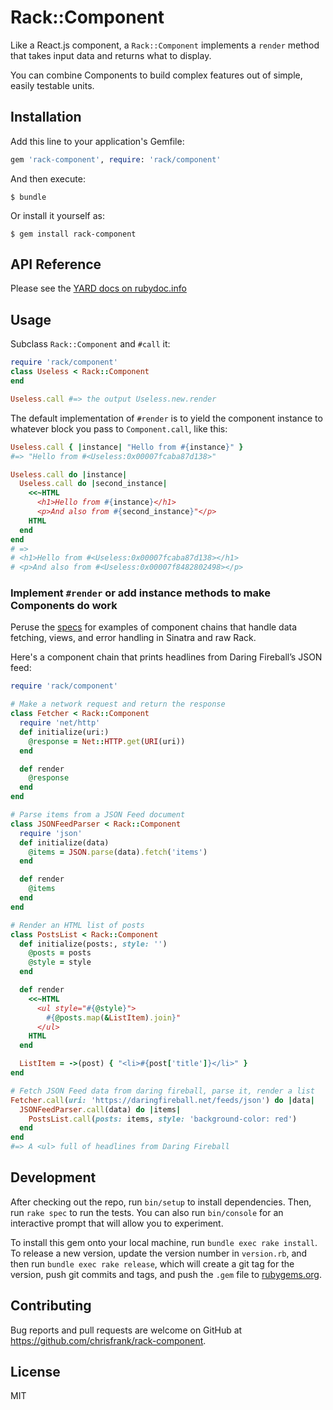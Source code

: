 # Rack::Component

Like a React.js component, a `Rack::Component` implements a `render` method that
takes input data and returns what to display.

You can combine Components to build complex features out of simple, easily
testable units.

## Installation

Add this line to your application's Gemfile:

```ruby
gem 'rack-component', require: 'rack/component'
```

And then execute:

    $ bundle

Or install it yourself as:

    $ gem install rack-component

## API Reference

Please see the
[YARD docs on rubydoc.info](https://www.rubydoc.info/gems/rack-component)

## Usage

Subclass `Rack::Component` and `#call` it:

```ruby
require 'rack/component'
class Useless < Rack::Component
end

Useless.call #=> the output Useless.new.render
```

The default implementation of `#render` is to yield the component instance to
whatever block you pass to `Component.call`, like this:

```ruby
Useless.call { |instance| "Hello from #{instance}" }
#=> "Hello from #<Useless:0x00007fcaba87d138>"

Useless.call do |instance|
  Useless.call do |second_instance|
    <<~HTML
      <h1>Hello from #{instance}</h1>
      <p>And also from #{second_instance}"</p>
    HTML
  end
end
# =>
# <h1>Hello from #<Useless:0x00007fcaba87d138></h1>
# <p>And also from #<Useless:0x00007f8482802498></p>
```

### Implement `#render` or add instance methods to make Components do work

Peruse the [specs][specs] for examples of component chains that handle
data fetching, views, and error handling in Sinatra and raw Rack.

Here's a component chain that prints headlines from Daring Fireball’s JSON feed:

```ruby
require 'rack/component'

# Make a network request and return the response
class Fetcher < Rack::Component
  require 'net/http'
  def initialize(uri:)
    @response = Net::HTTP.get(URI(uri))
  end

  def render
    @response
  end
end

# Parse items from a JSON Feed document
class JSONFeedParser < Rack::Component
  require 'json'
  def initialize(data)
    @items = JSON.parse(data).fetch('items')
  end

  def render
    @items
  end
end

# Render an HTML list of posts
class PostsList < Rack::Component
  def initialize(posts:, style: '')
    @posts = posts
    @style = style
  end

  def render
    <<~HTML
      <ul style="#{@style}">
        #{@posts.map(&ListItem).join}"
      </ul>
    HTML
  end

  ListItem = ->(post) { "<li>#{post['title']}</li>" }
end

# Fetch JSON Feed data from daring fireball, parse it, render a list
Fetcher.call(uri: 'https://daringfireball.net/feeds/json') do |data|
  JSONFeedParser.call(data) do |items|
    PostsList.call(posts: items, style: 'background-color: red')
  end
end
#=> A <ul> full of headlines from Daring Fireball

```

## Development

After checking out the repo, run `bin/setup` to install dependencies. Then, run
`rake spec` to run the tests. You can also run `bin/console` for an interactive
prompt that will allow you to experiment.

To install this gem onto your local machine, run `bundle exec rake install`. To
release a new version, update the version number in `version.rb`, and then run
`bundle exec rake release`, which will create a git tag for the version, push
git commits and tags, and push the `.gem` file to
[rubygems.org](https://rubygems.org).

## Contributing

Bug reports and pull requests are welcome on GitHub at
https://github.com/chrisfrank/rack-component.

## License

MIT

[specs]: https://github.com/chrisfrank/rack-component/tree/master/spec

